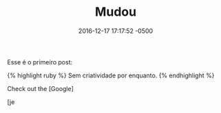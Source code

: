 ﻿---
layout: post
title:  "Mudou"
date:   2016-12-17 17:17:52 -0500
categories: jekyll update
---
Esse é o primeiro post:

{% highlight ruby %}
 Sem criatividade por enquanto.
{% endhighlight %}

Check out the [Google]

[jekyll-docs]: http://google.com.br
[je
